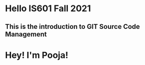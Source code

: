 # Hello IS601 Fall 2021
## This is the introduction to GIT Source Code Management
# Hey! I'm Pooja! 
